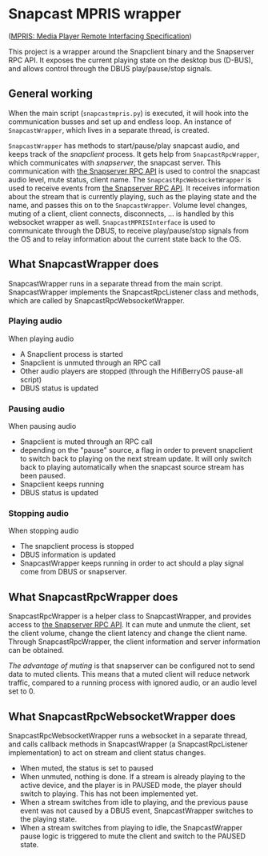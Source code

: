 # Snapcast MPRIS wrapper

([MPRIS: Media Player Remote Interfacing Specification](https://specifications.freedesktop.org/mpris-spec/2.2/))

This project is a wrapper around the Snapclient binary and the Snapserver RPC API. 
It exposes the current playing state on the desktop bus (D-BUS), and allows control 
through the DBUS play/pause/stop signals. 

## General working
When the main script (`snapcastmpris.py`) is executed, it will hook into the communication 
busses and set up and endless loop. An instance of `SnapcastWrapper`, which lives 
in a separate thread, is created.

`SnapcastWrapper` has methods to start/pause/play snapcast audio, and keeps track of the _snapclient_ 
process. It gets help from `SnapcastRpcWrapper`, which communicates with _snapserver_, the snapcast server.
This communication with [the Snapserver RPC API](https://github.com/badaix/snapcast/blob/master/doc/json_rpc_api/v2_0_0.md)
is used to control the snapcast audio level, mute status, client name. The `SnapcastRpcWebsocketWrapper` is used to receive 
events from [the Snapserver RPC API](https://github.com/badaix/snapcast/blob/master/doc/json_rpc_api/v2_0_0.md). It receives 
information about the stream that is currently playing, such as the playing state and the name, and passes this on to 
the `SnapcastWrapper`. Volume level changes, muting of a client, client connects, disconnects, ... is handled by this 
websocket wrapper as well. `SnapcastMPRISInterface` is used to communicate through the DBUS, to receive play/pause/stop 
signals from the OS and to relay information about the current state back to the OS. 

## What SnapcastWrapper does
SnapcastWrapper runs in a separate thread from the main script.
SnapcastWrapper implements the SnapcastRpcListener class and methods, which are called by SnapcastRpcWebsocketWrapper.
### Playing audio
When playing audio
- A Snapclient process is started 
- Snapclient is unmuted through an RPC call
- Other audio players are stopped (through the HifiBerryOS pause-all script)
- DBUS status is updated

### Pausing audio
When pausing audio
- Snapclient is muted through an RPC call
- depending on the "pause" source, a flag in order to prevent snapclient to switch back to playing on the next stream update. 
It will only switch back to playing automatically when the snapcast source stream has been paused.
- Snapclient keeps running
- DBUS status is updated

### Stopping audio
When stopping audio
- The snapclient process is stopped
- DBUS information is updated
- SnapcastWrapper keeps running in order to act should a play signal come from DBUS or snapserver.

## What SnapcastRpcWrapper does
SnapcastRpcWrapper is a helper class to SnapcastWrapper, and provides access to 
[the Snapserver RPC API](https://github.com/badaix/snapcast/blob/master/doc/json_rpc_api/v2_0_0.md). It can mute and 
unmute the client, set the client volume, change the client latency and change the client name. Through
SnapcastRpcWrapper, the client information and server information can be obtained.

*The advantage of muting* is that snapserver can be configured not to send data to muted clients. This means that a 
muted client will reduce network traffic, compared to a running process with ignored audio, or an audio level set to 0.

## What SnapcastRpcWebsocketWrapper does
SnapcastRpcWebsocketWrapper runs a websocket in a separate thread, and calls callback methods in SnapcastWrapper (a SnapcastRpcListener 
implementation) to act on stream and client status changes. 

- When muted, the status is set to paused
- When unmuted, nothing is done. If a stream is already playing to the active device, and the player is in PAUSED mode, 
the player should switch to playing. This has not been implemented yet.
- When a stream switches from idle to playing, and the previous pause event was not caused by a DBUS event, SnapcastWrapper switches to the playing state.
- When a stream switches from playing to idle, the SnapcastWrapper pause logic is triggered to mute the client and switch to the PAUSED state.